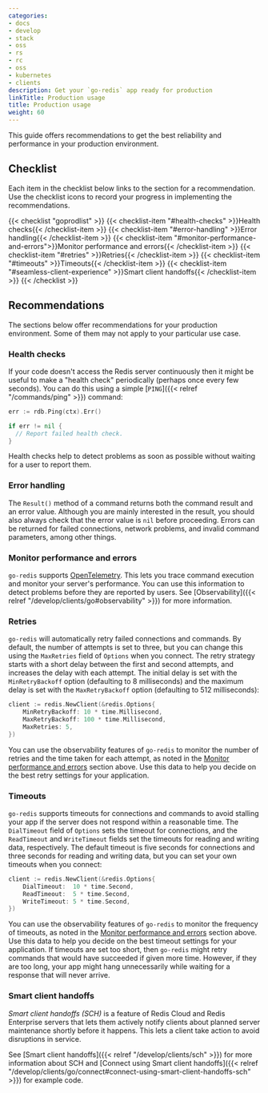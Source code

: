 ```yaml
---
categories:
- docs
- develop
- stack
- oss
- rs
- rc
- oss
- kubernetes
- clients
description: Get your `go-redis` app ready for production
linkTitle: Production usage
title: Production usage
weight: 60
---
```


This guide offers recommendations to get the best reliability and
performance in your production environment.

## Checklist

Each item in the checklist below links to the section
for a recommendation. Use the checklist icons to record your
progress in implementing the recommendations.

{{< checklist "goprodlist" >}}
    {{< checklist-item "#health-checks" >}}Health checks{{< /checklist-item >}}
    {{< checklist-item "#error-handling" >}}Error handling{{< /checklist-item >}}
    {{< checklist-item "#monitor-performance-and-errors">}}Monitor performance and errors{{< /checklist-item >}}
    {{< checklist-item "#retries" >}}Retries{{< /checklist-item >}}
    {{< checklist-item "#timeouts" >}}Timeouts{{< /checklist-item >}}
    {{< checklist-item "#seamless-client-experience" >}}Smart client handoffs{{< /checklist-item >}}
{{< /checklist >}}

## Recommendations

The sections below offer recommendations for your production environment. Some
of them may not apply to your particular use case.

### Health checks

If your code doesn't access the Redis server continuously then it
might be useful to make a "health check" periodically (perhaps once
every few seconds). You can do this using a simple
[`PING`]({{< relref "/commands/ping" >}}) command:

```go
err := rdb.Ping(ctx).Err()

if err != nil {
  // Report failed health check.
}
```

Health checks help to detect problems as soon as possible without
waiting for a user to report them.

### Error handling

The `Result()` method of a command returns both the command result
and an error value. Although you are mainly interested in the result,
you should also always check that the error value is `nil` before
proceeding. Errors can be returned for failed connections, network
problems, and invalid command parameters, among other things.

### Monitor performance and errors

`go-redis` supports [OpenTelemetry](https://opentelemetry.io/). This lets
you trace command execution and monitor your server's performance.
You can use this information to detect problems before they are reported
by users. See [Observability]({{< relref "/develop/clients/go#observability" >}})
for more information.

### Retries

`go-redis` will automatically retry failed connections and commands. By
default, the number of attempts is set to three, but you can change this
using the `MaxRetries` field of `Options` when you connect. The retry
strategy starts with a short delay between the first and second attempts,
and increases the delay with each attempt. The initial delay is set
with the `MinRetryBackoff` option (defaulting to 8 milliseconds) and the
maximum delay is set with the `MaxRetryBackoff` option (defaulting to
512 milliseconds):

```go
client := redis.NewClient(&redis.Options{
    MinRetryBackoff: 10 * time.Millisecond,
    MaxRetryBackoff: 100 * time.Millisecond,
    MaxRetries: 5,
})
```

You can use the observability features of `go-redis` to monitor the
number of retries and the time taken for each attempt, as noted in the
[Monitor performance and errors](#monitor-performance-and-errors) section
above. Use this data to help you decide on the best retry settings
for your application.

### Timeouts

`go-redis` supports timeouts for connections and commands to avoid
stalling your app if the server does not respond within a reasonable time.
The `DialTimeout` field of `Options` sets the timeout for connections,
and the `ReadTimeout` and `WriteTimeout` fields set the timeouts for
reading and writing data, respectively. The default timeout is five seconds
for connections and three seconds for reading and writing data, but you can
set your own timeouts when you connect:

```go
client := redis.NewClient(&redis.Options{
    DialTimeout:  10 * time.Second,
    ReadTimeout:  5 * time.Second,
    WriteTimeout: 5 * time.Second,
})
```

You can use the observability features of `go-redis` to monitor the
frequency of timeouts, as noted in the
[Monitor performance and errors](#monitor-performance-and-errors) section
above. Use this data to help you decide on the best timeout settings
for your application. If timeouts are set too short, then `go-redis`
might retry commands that would have succeeded if given more time. However,
if they are too long, your app might hang unnecessarily while waiting for a
response that will never arrive.

### Smart client handoffs

*Smart client handoffs (SCH)* is a feature of Redis Cloud and
Redis Enterprise servers that lets them actively notify clients
about planned server maintenance shortly before it happens. This
lets a client take action to avoid disruptions in service.

See [Smart client handoffs]({{< relref "/develop/clients/sch" >}})
for more information about SCH and
[Connect using Smart client handoffs]({{< relref "/develop/clients/go/connect#connect-using-smart-client-handoffs-sch" >}})
for example code.
